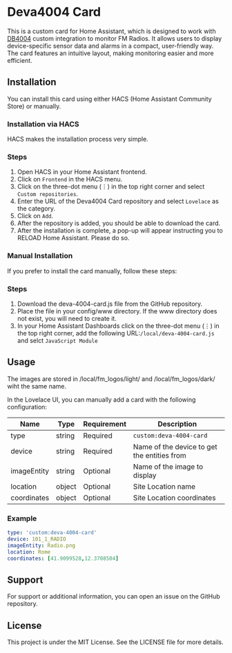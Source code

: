 # Deva4004 Card

This is a custom card for Home Assistant, which is designed to work with [DB4004](https://github.com/s1lvi0/deva4004) custom integration to monitor FM Radios. It allows users to display device-specific sensor data and alarms in a compact, user-friendly way. The card features an intuitive layout, making monitoring easier and more efficient. 

## Installation

You can install this card using either HACS (Home Assistant Community Store) or manually.

### Installation via HACS

HACS makes the installation process very simple.

### Steps

1. Open HACS in your Home Assistant frontend.
2. Click on `Frontend` in the HACS menu.
3. Click on the three-dot menu (⋮) in the top right corner and select `Custom repositories`.
4. Enter the URL of the Deva4004 Card repository and select `Lovelace` as the category.
5. Click on `Add`.
6. After the repository is added, you should be able to download the card.
7. After the installation is complete, a pop-up will appear instructing you to RELOAD Home Assistant. Please do so.

### Manual Installation

If you prefer to install the card manually, follow these steps:

### Steps

1. Download the deva-4004-card.js file from the GitHub repository.
2. Place the file in your config/www directory. If the www directory does not exist, you will need to create it.
3. In your Home Assistant Dashboards click on the three-dot menu (⋮) in the top right corner, 
   add the following URL:`/local/deva-4004-card.js` and selct `JavaScript Module`

## Usage
The images are stored in /local/fm_logos/light/ and /local/fm_logos/dark/ wiht the same name.

In the Lovelace UI, you can manually add a card with the following configuration:

| Name  | Type   | Requirement | Description                                
|-------|--------|-------------|--------------------------------------------
| type  | string | Required    | `custom:deva-4004-card`                    
| device | string | Required    | Name of the device to get the entities from            
| imageEntity  | string | Optional    | Name of the image to display        
| location | object | Optional    | Site Location name           
| coordinates  | object | Optional    | Site Location coordinates     

### Example
```yaml
type: 'custom:deva-4004-card'
device: 101_1_RADIO
imageEntity: Radio.png
location: Rome
coordinates: [41.9099528,12.3708504]
```

## Support

For support or additional information, you can open an issue on the GitHub repository.

## License

This project is under the MIT License. See the LICENSE file for more details.
